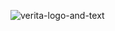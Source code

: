 ![verita-logo-and-text](https://github.com/enzious/fuzion-verita/assets/4645608/73b3750f-9a11-4396-9c8e-9e60eee897f6)
